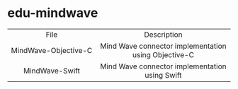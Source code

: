 # edu-mindwave

<table>
  <tr>
    <td width = 300 align = center>File</td>
    <td width = 500 align = center>Description</td></tr>
  <tr>
    <td width = 300 align = center>MindWave-Objective-C</td>
    <td width = 500 align = center >Mind Wave connector implementation using Objective-C</td>
  </tr>
  <tr>
    <td width = 300 align = center>MindWave-Swift</td>
    <td width = 500 align = center >Mind Wave connector implementation using Swift</td>
  </tr>
</table>

